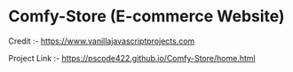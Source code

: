 # Comfy-Store (E-commerce Website)

Credit :- https://www.vanillajavascriptprojects.com

Project Link :- https://pscode422.github.io/Comfy-Store/home.html
